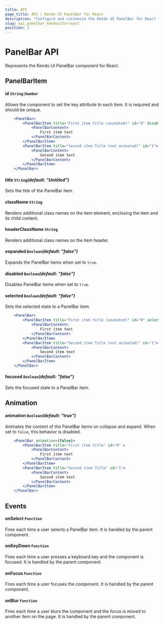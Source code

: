 ```yaml
---
title: API
page_title: API | Kendo UI PanelBar for React
description: "Configure and customize the Kendo UI PanelBar for React through its API reference."
slug: api_panelbar_kendouiforreact
position: 2
---
```


# PanelBar API

Represents the Kendo UI PanelBar component for React.

## PanelBarItem

#### id `String|Number`

Allows the component to set the key attribute to each item. It is required and should be unique.

```jsx
    <PanelBar>
        <PanelBarItem title="First item title (animated)" id="0" disabled={true} >
            <PanelBarContent>
                First item text
            </PanelBarContent>
        </PanelBarItem>
        <PanelBarItem title="Second item Title (not animated)" id="1">
            <PanelBarContent>
                Second item text
            </PanelBarContent>
        </PanelBarItem>
    </PanelBar>
```

#### title `String`*(default: "Untitled")*

Sets the title of the PanelBar item.

#### className `String`

Renders additional class names on the item element, enclosing the item and its child content.

#### headerClassName `String`

Renders additional class names on the item header.

#### expanded `Boolean`*(default: "false")*

Expands the PanelBar items when set to `true`.

#### disabled `Boolean`*(default: "false")*

Disables PanelBar items when set to `true`.

#### selected `Boolean`*(default: "false")*

Sets the selected state to a PanelBar item.

```jsx
    <PanelBar>
        <PanelBarItem title="First item title (animated)" id="0" selected={true} >
            <PanelBarContent>
                First item text
            </PanelBarContent>
        </PanelBarItem>
        <PanelBarItem title="Second item Title (not animated)" id="1">
            <PanelBarContent>
                Second item text
            </PanelBarContent>
        </PanelBarItem>
    </PanelBar>
```

#### focused `Boolean`*(default: "false")*

Sets the focused state to a PanelBar item.

## Animation

#### animation `Boolean`*(default: "true")*

Animates the content of the PanelBar items on collapse and expand. When set to `false`, this behavior is disabled.

```jsx
    <PanelBar animation={false}>
        <PanelBarItem title="First item title" id="0" >
            <PanelBarContent>
                First item text
            </PanelBarContent>
        </PanelBarItem>
        <PanelBarItem title="Second item Title" id="1">
            <PanelBarContent>
                Second item text
            </PanelBarContent>
        </PanelBarItem>
    </PanelBar>
```

## Events

#### onSelect `Function`

Fires each time a user selects a PanelBar item. It is handled by the parent component.

#### onKeyDown `Function`

Fires each time a user presses a keyboard key and the component is focused. It is handled by the parent component.

#### onFocus `Function`

Fires each time a user focuses the component. It is handled by the parent component.

#### onBlur `Function`

Fires each time a user blurs the component and the focus is moved to another item on the page. It is handled by the parent component.
